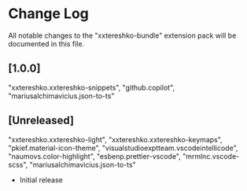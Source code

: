 # Change Log

All notable changes to the "xxtereshko-bundle" extension pack will be documented in this file.

## [1.0.0]

"xxtereshko.xxtereshko-snippets",
"github.copilot",
"mariusalchimavicius.json-to-ts"

## [Unreleased]

"xxtereshko.xxtereshko-light",
"xxtereshko.xxtereshko-keymaps",
"pkief.material-icon-theme",
"visualstudioexptteam.vscodeintellicode",
"naumovs.color-highlight",
"esbenp.prettier-vscode",
"mrmlnc.vscode-scss",
"mariusalchimavicius.json-to-ts"

- Initial release
